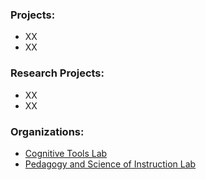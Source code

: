 ### Projects: 
- XX
- XX

### Research Projects: 
- XX
- XX

### Organizations: 
- [Cognitive Tools Lab](https://cogtoolslab.github.io/about.html) 
- [Pedagogy and Science of Instruction Lab](https://pilegard.ucsd.edu/)  

<!--
**hslloyd/hslloyd** is a ✨ _special_ ✨ repository because its `README.md` (this file) appears on your GitHub profile.

Here are some ideas to get you started:

- 🔭 I’m currently working on ...
- 🌱 I’m currently learning ...
- 👯 I’m looking to collaborate on ...
- 🤔 I’m looking for help with ...
- 💬 Ask me about ...
- 📫 How to reach me: ...
- 😄 Pronouns: ...
- ⚡ Fun fact: ...
-->
